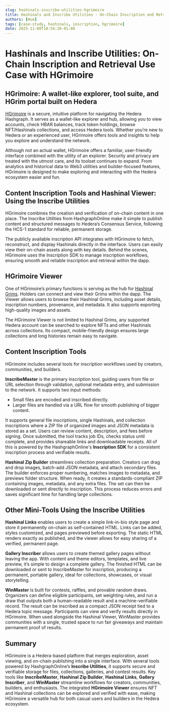 ```yaml
---
slug: hashinals-inscribe-utilities-hgrimoire
title: Hashinals and Inscribe Utilities - On-Chain Inscription and Retrieval Use Case with HGrimoire
authors: [Hue]
tags: [case-study, hashinals, inscription, hgrimoire]
date: 2025-11-08T10:54:20-01:00
---
```



# Hashinals and Inscribe Utilities: On-Chain Inscription and Retrieval Use Case with HGrimoire

## HGrimoire: A wallet-like explorer, tool suite, and HGrim portal built on Hedera

[HGrimoire](https://grimterminal.app) is a secure, intuitive platform for navigating the Hedera Hashgraph. It serves as a wallet-like explorer and hub, allowing you to view accounts, check HBAR balances, track token holdings, browse NFT/Hashinals collections, and access Hedera tools. Whether you’re new to Hedera or an experienced user, HGrimoire offers tools and insights to help you explore and understand the network.

<!-- truncate -->

Although not an actual wallet, HGrimoire offers a familiar, user-friendly interface combined with the utility of an explorer. Security and privacy are treated with the utmost care, and its toolset continues to expand. From analytics and historical data to Web3 utilities and builder-focused features, HGrimoire is designed to make exploring and interacting with the Hedera ecosystem easier and fun.

## Content Inscription Tools and Hashinal Viewer: Using the Inscribe Utilities

HGrimoire combines the creation and verification of on-chain content in one place. The Inscribe Utilities from HashgraphOnline make it simple to publish content and structured messages to Hedera’s Consensus Service, following the HCS-1 standard for reliable, permanent storage.

The publicly available inscription API integrates with HGrimoire to fetch, reconstruct, and display Hashinals directly in the interface. Users can easily view their on-chain assets along with key details. Behind the scenes, HGrimoire uses the Inscription SDK to manage inscription workflows, ensuring smooth and reliable inscription and retrieval within the dapp.

## HGrimoire Viewer

One of HGrimoire’s primary functions is serving as the hub for [Hashinal Grims](https://hashinalgrims.com). Holders can connect and view their Grims within the dapp. The Viewer allows users to browse their Hashinal Grims, including asset details, inscription numbers, provenance, and metadata. It also supports exporting high-quality images and assets.

The HGrimoire Viewer is not limited to Hashinal Grims, any supported Hedera account can be searched to explore NFTs and other Hashinals across collections. Its compact, mobile-friendly design ensures large collections and long histories remain easy to navigate.

## Content Inscription Tools

HGrimoire includes several tools for inscription workflows used by creators, communities, and builders.

**InscribeMaster** is the primary inscription tool, guiding users from file or URL selection through validation, optional metadata entry, and submission to the network. It supports two input methods:

* Small files are encoded and inscribed directly.
* Larger files are handled via a URL flow for smooth publishing of bigger content.

It supports general file inscriptions, single Hashinals, and collection inscriptions where a ZIP file of organized images and JSON metadata is stored as a set. Users can review content, description, and fees before signing. Once submitted, the tool tracks job IDs, checks status until complete, and provides shareable links and downloadable receipts. All of this is powered by the HashgraphOnline's **Inscription SDK** for a consistent inscription process and verifiable results.

**Hashinal Zip Builder** streamlines collection preparation. Creators can drag and drop images, batch-add JSON metadata, and attach secondary files. The builder enforces proper numbering, matches images to metadata, and previews folder structure. When ready, it creates a standards-compliant ZIP containing images, metadata, and any extra files. The set can then be downloaded or sent directly to inscription. This process reduces errors and saves significant time for handling large collections.

## Other Mini-Tools Using the Inscribe Utilities

**Hashinal Links** enables users to create a simple link-in-bio style page and store it permanently on-chain as self-contained HTML. Links can be added, styles customized, and pages previewed before exporting. The static HTML renders exactly as published, and the viewer allows for easy sharing of a verified, permanent page.

**Gallery Inscriber** allows users to create themed gallery pages without leaving the app. With content and theme editors, templates, and live preview, it’s simple to design a complete gallery. The finished HTML can be downloaded or sent to InscribeMaster for inscription, producing a permanent, portable gallery, ideal for collections, showcases, or visual storytelling.

**WinMaster** is built for contests, raffles, and provable random draws. Organizers can define eligible participants, set weighting rules, and run a draw that outputs both a human-readable result and a machine-verifiable record. The result can be inscribed as a compact JSON receipt tied to a Hedera topic message. Participants can view and verify results directly in HGrimoire. When used alongside the Hashinal Viewer, WinMaster provides communities with a single, trusted space to run fair giveaways and maintain permanent proof of results.

## Summary

HGrimoire is a Hedera-based platform that merges exploration, asset viewing, and on-chain publishing into a single interface. With several tools powered by HashgraphOnline’s **Inscribe Utilities**, it supports secure and verifiable storage for files, collections, galleries, and contest results. Key tools like **InscribeMaster**, **Hashinal Zip Builder**, **Hashinal Links**, **Gallery Inscriber**, and **WinMaster** streamline workflows for creators, communities, builders, and enthusiasts. The integrated **HGrimoire Viewer** ensures NFT and Hashinal collections can be explored and verified with ease, making HGrimoire a versatile hub for both casual users and builders in the Hedera ecosystem.
